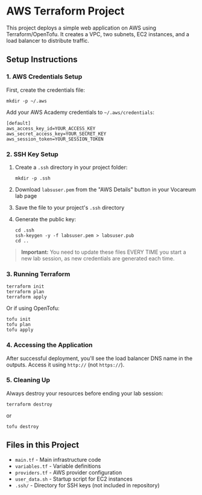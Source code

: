 # AWS Terraform Project

This project deploys a simple web application on AWS using Terraform/OpenTofu. It creates a VPC, two subnets, EC2 instances, and a load balancer to distribute traffic.

## Setup Instructions

### 1. AWS Credentials Setup

First, create the credentials file:

```
mkdir -p ~/.aws
```

Add your AWS Academy credentials to `~/.aws/credentials`:
```
[default]
aws_access_key_id=YOUR_ACCESS_KEY
aws_secret_access_key=YOUR_SECRET_KEY
aws_session_token=YOUR_SESSION_TOKEN
```

### 2. SSH Key Setup

1. Create a `.ssh` directory in your project folder:
   ```
   mkdir -p .ssh
   ```

2. Download `labsuser.pem` from the "AWS Details" button in your Vocareum lab page

3. Save the file to your project's `.ssh` directory

4. Generate the public key:
   ```
   cd .ssh
   ssh-keygen -y -f labsuser.pem > labsuser.pub
   cd ..
   ```

> **Important:** You need to update these files EVERY TIME you start a new lab session, as new credentials are generated each time.

### 3. Running Terraform

```
terraform init
terraform plan
terraform apply
```

Or if using OpenTofu:

```
tofu init
tofu plan
tofu apply
```

### 4. Accessing the Application

After successful deployment, you'll see the load balancer DNS name in the outputs. 
Access it using `http://` (not `https://`).

### 5. Cleaning Up

Always destroy your resources before ending your lab session:

```
terraform destroy
```

or 

```
tofu destroy
```

## Files in this Project

- `main.tf` - Main infrastructure code
- `variables.tf` - Variable definitions
- `providers.tf` - AWS provider configuration
- `user_data.sh` - Startup script for EC2 instances
- `.ssh/` - Directory for SSH keys (not included in repository)
